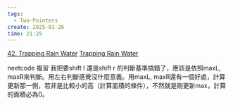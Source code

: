 ```yaml
---
tags:
  - Two-Pointers
create: 2025-01-26
time: 21:29
---
```

[42. Trapping Rain Water](https://leetcode.com/problems/trapping-rain-water/)
[Trapping Rain Water](https://neetcode.io/problems/trapping-rain-water)

neetcode 複習
我把要shift l 還是shift r 的判斷基準搞錯了，應該是依照maxL, maxR來判斷。用左右判斷感覺沒什麼意義。用maxL, maxR還有一個好處，計算更新那一側，若非是比較小的高（計算面積的條件），不然就是剛更新max，計算的面積必為0。